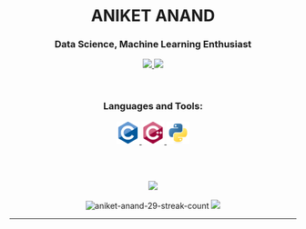 <h1 align="center">ANIKET ANAND</h1>
<h3 align="center">Data Science, Machine Learning Enthusiast</h3>
 
<p align="center">
   <a href="https://www.linkedin.com/in/aniket-anand-29092001/">
    <img src="https://img.shields.io/badge/-LinkedIn-0e76a8?style=for-the-badge&logo=Linkedin&logoColor=white" />
  </a>
  <a href="https://www.hackerrank.com/dashboard">
    <img src="https://img.shields.io/badge/-HackerRank-brightgreen?style=for-the-badge&logo=Hackerrank&logoColor=white"/>
  </a>
</p>

<br>

<h3 align="center">Languages and Tools:</h3>
<p align="center"> 
  <a href="https://www.cprogramming.com/" target="_blank"> <img src="https://raw.githubusercontent.com/devicons/devicon/master/icons/c/c-original.svg" alt="c" width="40" height="40"/> </a> 
  <a href="https://www.w3schools.com/cpp/" target="_blank"> <img src="https://raw.githubusercontent.com/devicons/devicon/master/icons/cplusplus/cplusplus-original.svg" alt="cplusplus" width="40" height="40"/> </a> 
  <a href="https://www.python.org" target="_blank"> <img src="https://raw.githubusercontent.com/devicons/devicon/master/icons/python/python-original.svg" alt="python" width="40" height="40"/> </a> 
</p>
<br>

</details>
<br>

<p align="center">
<a href="https://github.com/aniket-anand-29/github-readme-stats">
  <img src="https://github-readme-stats.vercel.app/api/top-langs/?username=aniket-anand-29&layout=compact" />
</a>  
<p>

  
<p align="center">
<img  width=48% src="https://github-readme-streak-stats.herokuapp.com/?user=aniket-anand-29&" alt="aniket-anand-29-streak-count" />

<a>
  <img width=48% src="https://github-readme-stats.vercel.app/api?username=aniket-anand-29&show_icons=true&theme=synthwave" />
</a>
  
</p>

------

